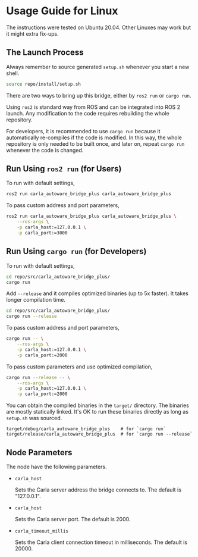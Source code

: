 # Usage Guide for Linux

The instructions were tested on Ubuntu 20.04. Other Linuxes may work
but it might extra fix-ups.

## The Launch Process

Always remember to source generated `setup.sh` whenever you start a
new shell.

```bash
source repo/install/setup.sh
```

There are two ways to bring up this bridge, either by `ros2 run` or
`cargo run`.

Using `ros2` is standard way from ROS and can be integrated into ROS 2
launch. Any modification to the code requires rebuilding the whole
repository.

For developers, it is recommended to use `cargo run` because it
automatically re-compiles if the code is modified. In this way, the
whole repository is only needed to be built once, and later on, repeat
`cargo run` whenever the code is changed.

## Run Using `ros2 run` (for Users)

To run with default settings,


```bash
ros2 run carla_autoware_bridge_plus carla_autoware_bridge_plus
```

To pass custom address and port parameters,

```bash
ros2 run carla_autoware_bridge_plus carla_autoware_bridge_plus \
    --ros-args \
    -p carla_host:=127.0.0.1 \
    -p carla_port:=3000
```

## Run Using `cargo run` (for Developers)

To run with default settings,

```bash
cd repo/src/carla_autoware_bridge_plus/
cargo run
```

Add `--release` and it compiles optimized binaries (up to 5x
faster). It takes longer compilation time.

```bash
cd repo/src/carla_autoware_bridge_plus/
cargo run --release
```

To pass custom address and port parameters,

```bash
cargo run -- \
    --ros-args \
    -p carla_host:=127.0.0.1 \
    -p carla_port:=2000
```

To pass custom parameters and use optimized compilation,

```bash
cargo run --release -- \
    --ros-args \
    -p carla_host:=127.0.0.1 \
    -p carla_port:=2000
```

You can obtain the compiled binaries in the `target/` directory. The
binaries are mostly statically linked. It's OK to run these binaries
directly as long as `setup.sh` was sourced.

```
target/debug/carla_autoware_bridge_plus    # for `cargo run`
target/release/carla_autoware_bridge_plus  # for `cargo run --release`
```


## Node Parameters

The node have the following parameters.

- `carla_host`

  Sets the Carla server address the bridge connects to. The default is
  "127.0.0.1".

- `carla_host`

  Sets the Carla server port. The default is 2000.

- `carla_timeout_millis`

  Sets the Carla client connection timeout in milliseconds. The
  default is 20000.
